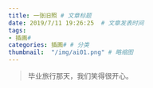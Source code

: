 ```yaml
---
title: 一张旧照 # 文章标题  
date: 2019/7/11 19:26:25  # 文章发表时间
tags:
- 插画#
categories: 插画# # 分类
thumbnail:  "/img/ai01.png" # 略缩图
---
```

> 毕业旅行那天，我们笑得很开心。